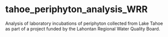 # tahoe_periphyton_analysis_WRR
Analysis of laboratory incubations of periphyton collected from Lake Tahoe as part of a project funded by the Lahontan Regional Water Quality Board.
